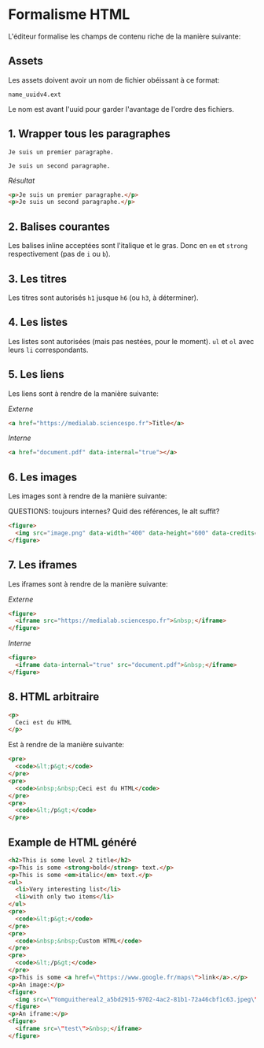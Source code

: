 # Formalisme HTML

L'éditeur formalise les champs de contenu riche de la manière suivante:

## Assets

Les assets doivent avoir un nom de fichier obéissant à ce format:

```
name_uuidv4.ext
```

Le nom est avant l'uuid pour garder l'avantage de l'ordre des fichiers.

## 1. Wrapper tous les paragraphes

```
Je suis un premier paragraphe.

Je suis un second paragraphe.
```

*Résultat*

```html
<p>Je suis un premier paragraphe.</p>
<p>Je suis un second paragraphe.</p>
```

## 2. Balises courantes

Les balises inline acceptées sont l'italique et le gras. Donc en `em` et `strong` respectivement (pas de `i` ou `b`).

## 3. Les titres

Les titres sont autorisés `h1` jusque `h6` (ou `h3`, à déterminer).

## 4. Les listes

Les listes sont autorisées (mais pas nestées, pour le moment). `ul` et `ol` avec leurs `li` correspondants.

## 5. Les liens

Les liens sont à rendre de la manière suivante:

*Externe*

```html
<a href="https://medialab.sciencespo.fr">Title</a>
```

*Interne*

```html
<a href="document.pdf" data-internal="true"></a>
```

## 6. Les images

Les images sont à rendre de la manière suivante:

QUESTIONS: toujours internes? Quid des références, le alt suffit?

```html
<figure>
  <img src="image.png" data-width="400" data-height="600" data-credits="Crédits de l'image..." data-format="figure-logo">
</figure>
```

## 7. Les iframes

Les iframes sont à rendre de la manière suivante:

*Externe*

```html
<figure>
  <iframe src="https://medialab.sciencespo.fr">&nbsp;</iframe>
</figure>
```

*Interne*

```html
<figure>
  <iframe data-internal="true" src="document.pdf">&nbsp;</iframe>
</figure>
```

## 8. HTML arbitraire

```html
<p>
  Ceci est du HTML
</p>
```

Est à rendre de la manière suivante:

```html
<pre>
  <code>&lt;p&gt;</code>
</pre>
<pre>
  <code>&nbsp;&nbsp;Ceci est du HTML</code>
</pre>
<pre>
  <code>&lt;/p&gt;</code>
</pre>
```

## Example de HTML généré

```html
<h2>This is some level 2 title</h2>
<p>This is some <strong>bold</strong> text.</p>
<p>This is some <em>italic</em> text.</p>
<ul>
  <li>Very interesting list</li>
  <li>with only two items</li>
</ul>
<pre>
  <code>&lt;p&gt;</code>
</pre>
<pre>
  <code>&nbsp;&nbsp;Custom HTML</code>
</pre>
<pre>
  <code>&lt;/p&gt;</code>
</pre>
<p>This is some <a href=\"https://www.google.fr/maps\">link</a>.</p>
<p>An image:</p>
<figure>
  <img src=\"Yomguithereal2_a5bd2915-9702-4ac2-81b1-72a46cbf1c63.jpeg\"/>
</figure>
<p>An iframe:</p>
<figure>
  <iframe src=\"test\">&nbsp;</iframe>
</figure>
```
